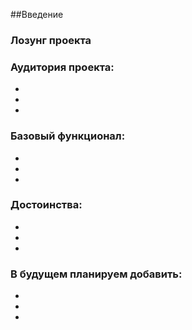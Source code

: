 <a name="введение"></a>

##Введение

### Лозунг проекта



### Аудитория проекта:
  *
  *
  *

### Базовый функционал:
  *
  *
  *

### Достоинства:
  *
  *
  *

### В будущем планируем добавить:
  *
  *
  *



